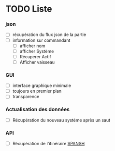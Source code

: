 # TODO Liste

### json
- [ ] récupération du flux json de la partie
- [ ] information sur commandant
    - [ ] afficher nom
    - [ ] afficher Système
    - [ ] Récuperer Actif
    - [ ] Afficher vaisseau

### GUI
- [ ] interface graphique minimale
- [ ] toujours en premier plan
- [ ] transparence

### Actualisation des données
- [ ] Récupération du nouveau système après un saut

### API
- [ ] Récupération de l'itinéraire [SPANSH](https://spansh.co.uk/)